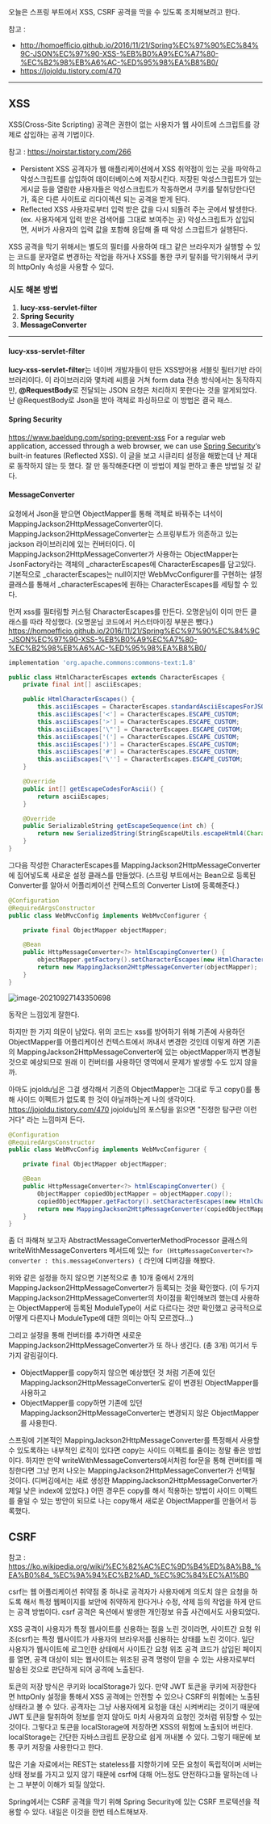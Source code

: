 오늘은 스프링 부트에서 XSS, CSRF 공격을 막을 수 있도록 조치해보려고 한다.

참고 : 

- http://homoefficio.github.io/2016/11/21/Spring%EC%97%90%EC%84%9C-JSON%EC%97%90-XSS-%EB%B0%A9%EC%A7%80-%EC%B2%98%EB%A6%AC-%ED%95%98%EA%B8%B0/
- https://jojoldu.tistory.com/470

---

## XSS

 XSS(Cross-Site Scripting) 공격은 권한이 없는 사용자가 웹 사이트에 스크립트를 강제로 삽입하는 공격 기법이다.

참고 : https://noirstar.tistory.com/266

- Persistent XSS
  공격자가 웹 애플리케이션에서 XSS 취약점이 있는 곳을 파악하고 악성스크립트를 삽입하여 데이터베이스에 저장시킨다. 저장된 악성스크립트가 있는 게시글 등을 열람한 사용자들은 악성스크립트가 작동하면서 쿠키를 탈취당한다던가, 혹은 다른 사이트로 리다이렉션 되는 공격을 받게 된다.
- Reflected XSS 
  사용자로부터 입력 받은 값을 다시 되돌려 주는 곳에서 발생한다. (ex. 사용자에게 입력 받은 검색어를 그대로 보여주는 곳) 악성스크립트가 삽입되면, 서버가 사용자의 입력 값을 포함해 응답해 줄 때 악성 스크립트가 실행된다.

XSS 공격을 막기 위해서는 별도의 필터를 사용하여 태그 같은 브라우저가 실행할 수 있는 코드를 문자열로 변경하는 작업을 하거나
XSS를 통한 쿠키 탈취를 막기위해서 쿠키의 httpOnly 속성을 사용할 수 있다.

### **시도 해본 방법**

1. **lucy-xss-servlet-filter**
2. **Spring Security**
3. **MessageConverter**

---

#### lucy-xss-servlet-filter

**lucy-xss-servlet-filter**는 네이버 개발자들이 만든 XSS방어용 서블릿 필터기반 라이브러리이다.
이 라이브러리와 몇차례 씨름을 거쳐 form data 전송 방식에서는 동작하지만, **@RequestBody**로 전달되는 JSON 요청은 처리하지 못한다는 것을 알게되었다. 난 @RequestBody로 Json을 받아 객체로 파싱하므로 이 방법은 결국 패스.

#### Spring Security

https://www.baeldung.com/spring-prevent-xss 
For a regular web application, accessed through a web browser, we can use [Spring Security](https://www.baeldung.com/security-spring)‘s built-in features (Reflected XSS).
이 글을 보고 시큐리티 설정을 해봤는데 난 제대로 동작하지 않는 듯 했다.
잘 만 동작해준다면 이 방법이 제일 편하고 좋은 방법일 것 같다.

#### MessageConverter

요청에서 Json을 받으면 ObjectMapper를 통해 객체로 바꿔주는 녀석이 MappingJackson2HttpMessageConverter이다.
MappingJackson2HttpMessageConverter는 스프링부트가 의존하고 있는 jackson 라이브러리에 있는 컨버터이다.
이 MappingJackson2HttpMessageConverter가 사용하는 ObjectMapper는 JsonFactory라는 객체의 _characterEscapes에 CharacterEscapes를 담고있다. 
기본적으로 _characterEscapes는 null이지만 WebMvcConfigurer를 구현하는 설정 클래스를 통해서 _characterEscapes에 원하는 CharacterEscapes를 세팅할 수 있다.

먼저 xss를 필터링할 커스텀 CharacterEscapes를 만든다. 오명운님이 이미 만든 클래스를 따라 작성했다. (오명운님 코드에서 커스터마이징 부분은 뺐다.)
https://homoefficio.github.io/2016/11/21/Spring%EC%97%90%EC%84%9C-JSON%EC%97%90-XSS-%EB%B0%A9%EC%A7%80-%EC%B2%98%EB%A6%AC-%ED%95%98%EA%B8%B0/

```groovy
implementation 'org.apache.commons:commons-text:1.8'
```

```java
public class HtmlCharacterEscapes extends CharacterEscapes {
    private final int[] asciiEscapes;

    public HtmlCharacterEscapes() {
        this.asciiEscapes = CharacterEscapes.standardAsciiEscapesForJSON();
        this.asciiEscapes['<'] = CharacterEscapes.ESCAPE_CUSTOM;
        this.asciiEscapes['>'] = CharacterEscapes.ESCAPE_CUSTOM;
        this.asciiEscapes['\"'] = CharacterEscapes.ESCAPE_CUSTOM;
        this.asciiEscapes['('] = CharacterEscapes.ESCAPE_CUSTOM;
        this.asciiEscapes[')'] = CharacterEscapes.ESCAPE_CUSTOM;
        this.asciiEscapes['#'] = CharacterEscapes.ESCAPE_CUSTOM;
        this.asciiEscapes['\''] = CharacterEscapes.ESCAPE_CUSTOM;
    }

    @Override
    public int[] getEscapeCodesForAscii() {
        return asciiEscapes;
    }

    @Override
    public SerializableString getEscapeSequence(int ch) {
        return new SerializedString(StringEscapeUtils.escapeHtml4(Character.toString((char) ch)));
    }
}
```

그다음 작성한 CharacterEscapes를 MappingJackson2HttpMessageConverter에 집어넣도록 새로운 설정 클래스를 만들었다.
(스프링 부트에서는 Bean으로 등록된 Converter를 알아서 어플리케이션 컨텍스트의 Converter List에 등록해준다.)

```java
@Configuration
@RequiredArgsConstructor
public class WebMvcConfig implements WebMvcConfigurer {

    private final ObjectMapper objectMapper;

    @Bean
    public HttpMessageConverter<?> htmlEscapingConverter() {
        objectMapper.getFactory().setCharacterEscapes(new HtmlCharacterEscapes());
        return new MappingJackson2HttpMessageConverter(objectMapper);
    }
}
```

![image-20210927143350698](image-20210927143350698.png)

동작은 느낌있게 잘한다. 

하지만 한 가지 의문이 남았다.
위의 코드는 xss를 방어하기 위해 기존에 사용하던 ObjectMapper를 어플리케이션 컨텍스트에서 꺼내서 변경한 것인데 이렇게 하면 기존의 MappingJackson2HttpMessageConverter에 있는 objectMapper까지 변경될 것으로 예상되므로 원래 이 컨버터를 사용하던 영역에서 문제가 발생할 수도 있지 않을까.

아마도 jojoldu님은 그걸 생각해서 기존의 ObjectMapper는 그대로 두고 copy()를 통해 사이드 이펙트가 없도록 한 것이 아닐까하는게 나의 생각이다.
https://jojoldu.tistory.com/470
jojoldu님의 포스팅을 읽으면 "진정한 탐구란 이런거다" 라는 느낌마저 든다.

```java
@Configuration
@RequiredArgsConstructor
public class WebMvcConfig implements WebMvcConfigurer {

    private final ObjectMapper objectMapper;

    @Bean
    public HttpMessageConverter<?> htmlEscapingConverter() {
        ObjectMapper copiedObjectMapper = objectMapper.copy();
        copiedObjectMapper.getFactory().setCharacterEscapes(new HtmlCharacterEscapes());
        return new MappingJackson2HttpMessageConverter(copiedObjectMapper);
    }
}
```

좀 더 파해쳐 보고자 AbstractMessageConverterMethodProcessor 클래스의 writeWithMessageConverters 메서드에 있는 `for (HttpMessageConverter<?> converter : this.messageConverters) {` 라인에 디버깅을 해봤다.

위와 같은 설정을 하지 않으면 기본적으로 총 10개 중에서 2개의 MappingJackson2HttpMessageConverter가 등록되는 것을 확인했다.
(이 두가지 MappingJackson2HttpMessageConverter의 차이점을 확인해보려 했는데 사용하는 ObjectMapper에 등록된 ModuleType이 서로 다르다는 것만 확인했고 궁극적으로 어떻게 다른지나 ModuleType에 대한 의미는 아직 모르겠다...)

그리고 설정을 통해 컨버터를 추가하면 새로운 MappingJackson2HttpMessageConverter가 또 하나 생긴다. (총 3개)
여기서 두 가지 갈림길이다.

- ObjectMapper를 copy하지 않으면 예상했던 것 처럼 기존에 있던 MappingJackson2HttpMessageConverter도 같이 변경된 ObjectMapper를 사용하고
- ObjectMapper를 copy하면 기존에 있던 MappingJackson2HttpMessageConverter는 변경되지 않은 ObjectMapper를 사용한다.

스프링에 기본적인 MappingJackson2HttpMessageConverter를 특정해서 사용할 수 있도록하는 내부적인 로직이 있다면 copy는 사이드 이펙트를 줄이는 정말 좋은 방법이다. 
하지만 만약 writeWithMessageConverters에서처럼 for문을 통해 컨버터를 매칭한다면 그냥 먼저 나오는 MappingJackson2HttpMessageConverter가 선택될 것이다. (디버깅에서는 새로 생성한 MappingJackson2HttpMessageConverter가 제일 낮은 index에 있었다.)
어떤 경우든 copy를 해서 적용하는 방법이 사이드 이펙트를 줄일 수 있는 방안이 되므로 나는 copy해서 새로운 ObjectMapper를 만들어서 등록했다.



## CSRF

참고 : https://ko.wikipedia.org/wiki/%EC%82%AC%EC%9D%B4%ED%8A%B8_%EA%B0%84_%EC%9A%94%EC%B2%AD_%EC%9C%84%EC%A1%B0

csrf는 웹 어플리케이션 취약점 중 하나로 공격자가 사용자에게 의도치 않은 요청을 하도록 해서 특정 웹페이지를 보안에 취약하게 한다거나 수정, 삭제 등의 작업을 하게 만드는 공격 방법이다.
csrf 공격은 옥션에서 발생한 개인정보 유출 사건에서도 사용되었다.

XSS 공격이 사용자가 특정 웹사이트를 신용하는 점을 노린 것이라면, 사이트간 요청 위조(csrf)는 특정 웹사이트가 사용자의 브라우저를 신용하는 상태를 노린 것이다. 일단 사용자가 웹사이트에 로그인한 상태에서 사이트간 요청 위조 공격 코드가 삽입된 페이지를 열면, 공격 대상이 되는 웹사이트는 위조된 공격 명령이 믿을 수 있는 사용자로부터 발송된 것으로 판단하게 되어 공격에 노출된다.

토큰의 저장 방식은 쿠키와 localStorage가 있다.
만약 JWT 토큰을 쿠키에 저장한다면 httpOnly 설정을 통해서 XSS 공격에는 안전할 수 있으나 CSRF의 위험에는 노출된 상태라고 볼 수 있다.
공격자는 그냥 사용자에게 요청을 대신 시켜버리는 것이기 때문에 JWT 토큰을 탈취하여 정보를 얻지 않아도 마치 사용자의 요청인 것처럼 위장할 수 있는 것이다.
그렇다고 토큰을 localStorage에 저장하면 XSS의 위험에 노출되어 버린다. localStorage는 간단한 자바스크립트 문장으로 쉽게 꺼내볼 수 있다. 그렇기 때문에 보통 쿠키 저장을 사용한다고 한다.

많은 기술 자료에서는 REST는 stateless를 지향하기에 모든 요청이 독립적이며 서버는 상태 정보를 가지고 있지 않기 때문에 csrf에 대해 어느정도 안전하다고들 말하는데 나는 그 부분이 이해가 되질 않았다.

Spring에서는 CSRF 공격을 막기 위해 Spring Security에 있는 CSRF 프로텍션을 적용할 수 있다.
내일은 이것을 한번 테스트해보자.

